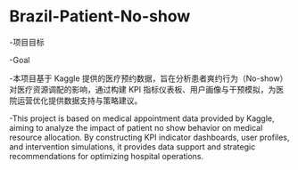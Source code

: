 # Brazil-Patient-No-show
-项目目标 

-Goal

-本项目基于 Kaggle 提供的医疗预约数据，旨在分析患者爽约行为（No-show）对医疗资源调配的影响，通过构建 KPI 指标仪表板、用户画像与干预模拟，为医院运营优化提供数据支持与策略建议。

-This project is based on medical appointment data provided by Kaggle, aiming to analyze the impact of patient no show behavior on medical resource allocation. By constructing KPI indicator dashboards, user profiles, and intervention simulations, it provides data support and strategic recommendations for optimizing hospital operations.
